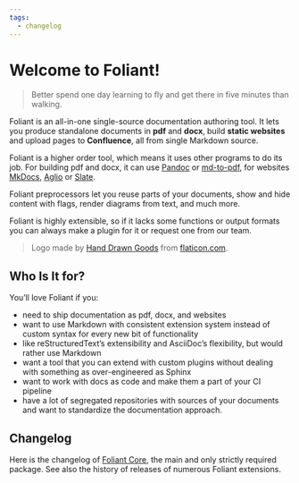 ```yaml
---
tags:
  - changelog
---
```


# Welcome to Foliant!

> Better spend one day learning to fly and get there in five minutes than walking.

Foliant is an all-in-one single-source documentation authoring tool. It lets you produce standalone documents in **pdf** and **docx**, build **static websites** and upload pages to **Confluence**, all from single Markdown source.

Foliant is a higher order tool, which means it uses other programs to do its job. For building pdf and docx, it can use [Pandoc](https://pandoc.org/) or [md-to-pdf](https://github.com/simonhaenisch/md-to-pdf), for websites [MkDocs](https://www.mkdocs.org/), [Aglio](https://github.com/danielgtaylor/aglio) or [Slate](https://github.com/slatedocs/slate).

Foliant preprocessors let you reuse parts of your documents, show and hide content with flags, render diagrams from text, and much more.

Foliant is highly extensible, so if it lacks some functions or output formats you can always make a plugin for it or request one from our team.

> Logo made by [Hand Drawn Goods](http://handdrawngoods.com/) from [flaticon.com](https://www.flaticon.com/).

## Who Is It for?

You’ll love Foliant if you:

* need to ship documentation as pdf, docx, and websites
* want to use Markdown with consistent extension system instead of custom syntax for every new bit of functionality
* like reStructuredText’s extensibility and AsciiDoc’s flexibility, but would rather use Markdown
* want a tool that you can extend with custom plugins without dealing with something as over-engineered as Sphinx
* want to work with docs as code and make them a part of your CI pipeline
* have a lot of segregated repositories with sources of your documents and want to standardize the documentation approach.

## Changelog

Here is the changelog of [Foliant Core](https://github.com/foliant-docs/foliant/), the main and only strictly required package. See also the <link src="releases.md" title="History of Releases">history of releases of numerous Foliant extensions</link>.

<include repo_url="https://github.com/foliant-docs/foliant.git" path="changelog.md" sethead="3"></include>
